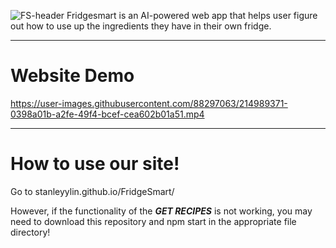 ![FS-header](https://user-images.githubusercontent.com/88297063/214981788-36a88cc9-b579-4a0e-9076-d9849f64e92d.png)
Fridgesmart is an AI-powered web app that helps user figure out how to use up the ingredients they have in their own fridge.


---
# Website Demo
https://user-images.githubusercontent.com/88297063/214989371-0398a01b-a2fe-49f4-bcef-cea602b01a51.mp4

---
# How to use our site!
Go to stanleyylin.github.io/FridgeSmart/ 

However, if the functionality of the ***GET RECIPES*** is not working, you may need to download this repository and npm start in the appropriate file directory!
